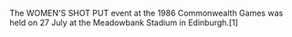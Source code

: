 The WOMEN'S SHOT PUT event at the 1986 Commonwealth Games was held on 27 July at the Meadowbank Stadium in Edinburgh.[1]
